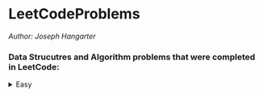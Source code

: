 # LeetCodeProblems

*Author: Joseph Hangarter*

### Data Strucutres and Algorithm problems that were completed in LeetCode:

<details>
<summary>Easy</summary>

* [1295. Find Numbers with Even Number of Digits](https://github.com/JCode1986/LeetCodeProblems/tree/master/Easy/EvenNumberOfDigits/NumberWithEvenNumberOfDigits)
* [1480. Running Sum of 1d Array](https://github.com/JCode1986/LeetCodeProblems/tree/master/Easy/RunningSum/RunningSumArray)
* [1365. How Many Numbers Are Smaller Than the Current Number](https://github.com/JCode1986/LeetCodeProblems/tree/master/Easy/NumbersSmallerThanCurrent/SmallerNumbers)
* [1470. Shuffle the Array](https://github.com/JCode1986/LeetCodeProblems/tree/master/Easy/ShuffleArray/ShuffleArray)

</details>
